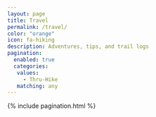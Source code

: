 ```yaml
---
layout: page
title: Travel
permalink: /travel/
color: "orange"
icon: fa-hiking
description: Adventures, tips, and trail logs
pagination:
  enabled: true
  categories:
   values:
     - Thru-Hike
   matching: any
---
```


<div>
  {% include pagination.html %}
</div>
